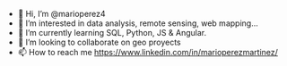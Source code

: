 - 👋 Hi, I’m @marioperez4
- 👀 I’m interested in data analysis, remote sensing, web mapping...
- 🌱 I’m currently learning SQL, Python, JS & Angular.
- 💞️ I’m looking to collaborate on geo proyects
- 📫 How to reach me https://www.linkedin.com/in/marioperezmartinez/

<!---
marioperez4/marioperez4 is a ✨ special ✨ repository because its `README.md` (this file) appears on your GitHub profile.
You can click the Preview link to take a look at your changes.
--->
